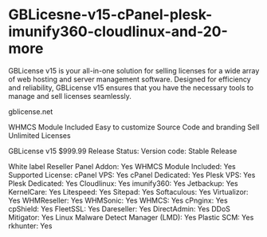 # GBLicesne-v15-cPanel-plesk-imunify360-cloudlinux-and-20-more
GBLicense v15 is your all-in-one solution for selling licenses for a wide array of web hosting and server management software. Designed for efficiency and reliability, GBLicense v15 ensures that you have the necessary tools to manage and sell licenses seamlessly.

gblicense.net 

WHMCS Module Included
Easy to customize Source Code and branding
Sell Unlimited Licenses

GBLicense v15
$999.99
Release Status:
Version code:
Stable Release

White label Reseller Panel Addon:
Yes
WHMCS Module Included:
Yes
Supported License:
cPanel VPS:
Yes
cPanel Dedicated:
Yes
Plesk VPS:
Yes
Plesk Dedicated:
Yes
Cloudlinux:
Yes
imunify360:
Yes
Jetbackup:
Yes
KernelCare:
Yes
Litespeed:
Yes
Sitepad:
Yes
Softaculous:
Yes
Virtualizor:
Yes
WHMReseller:
Yes
WHMSonic:
Yes
WHMCS:
Yes
cPnginx:
Yes
cpShield:
Yes
FleetSSL:
Yes
Dareseller:
Yes
DirectAdmin:
Yes
DDoS Mitigator:
Yes
Linux Malware Detect Manager (LMD):
Yes
Plastic SCM:
Yes
rkhunter:
Yes
